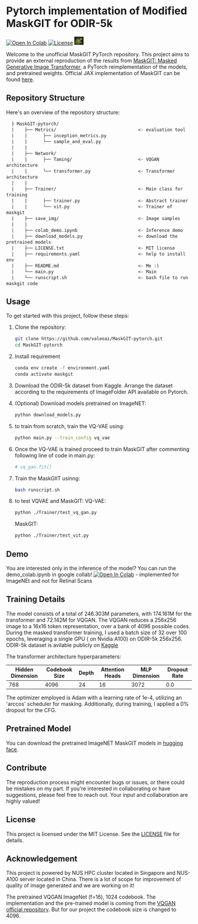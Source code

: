 # Pytorch implementation of Modified MaskGIT for ODIR-5k

[![Open In Colab](https://colab.research.google.com/assets/colab-badge.svg)](https://colab.research.google.com/github/valeoai/MaskGIT-pytorch/blob/main/colab_demo.ipynb)
[![License](https://img.shields.io/badge/license-MIT-blue.svg)](LICENSE.txt)
<img src="saved_img/frog.png" alt="drawing" width="25"/>

Welcome to the unofficial MaskGIT PyTorch repository. 
This project aims to provide an external reproduction of the results from [MaskGIT: Masked Generative Image Transformer](https://arxiv.org/abs/2202.04200), a PyTorch reimplementation of the models, and pretrained weights.
Official JAX implementation of MaskGIT can be found [here](https://github.com/google-research/maskgit).

## Repository Structure

Here's an overview of the repository structure:
  
      ├ MaskGIT-pytorch/
      |    ├── Metrics/                               <- evaluation tool
      |    |      ├── inception_metrics.py                  
      |    |      └── sample_and_eval.py
      |    |    
      |    ├── Network/                             
      |    |      ├── Taming/                         <- VQGAN architecture   
      |    |      └── transformer.py                  <- Transformer architecture  
      |    |
      |    ├── Trainer/                               <- Main class for training
      |    |      ├── trainer.py                      <- Abstract trainer     
      |    |      └── vit.py                          <- Trainer of maskgit
      |    ├── save_img/                              <- Image samples         
      |    |
      |    ├── colab_demo.ipynb                       <- Inference demo 
      |    ├── download_models.py                     <- download the pretrained models
      |    ├── LICENSE.txt                            <- MIT license
      |    ├── requirements.yaml                      <- help to install env 
      |    ├── README.md                              <- Me :) 
      |    └── main.py                                <- Main
      |    └── runscript.sh                           <- bash file to run maskgit code
      

## Usage

To get started with this project, follow these steps:

1. Clone the repository:

   ```bash
   git clone https://github.com/valeoai/MaskGIT-pytorch.git
   cd MaskGIT-pytorch

2. Install requirement 

   ```bash
   conda env create -f environment.yaml
   conda activate maskgit

3. Download the ODIR-5k dataset from Kaggle. Arrange the dataset according to the requirements of ImageFolder API available on Pytorch.

4. (Optional) Download models pretrained on ImageNET:

   ```bash
   python download_models.py

5. to train from scratch, train the VQ-VAE using:

   ```bash
   python main.py --train_config vq_vae

6. Once the VQ-VAE is trained proceed to train MaskGIT after commenting following line of code in main.py:
   ```bash
   # vq_gan.fit()
   
7. Train the MaskGIIT usinng:
   ```bash
   bash runscript.sh

8. to test VQVAE and MaskGIT:
   VQ-VAE:
   ```bash
   python ./Trainer/test_vq_gan.py
   ```
   MaskGIT:
   ```bash
   python ./Trainer/test_vit.py
   ```   

## Demo

You are interested only in the inference of the model? You can run the demo_colab.ipynb in google collab! [![Open In Colab](https://colab.research.google.com/assets/colab-badge.svg)](https://colab.research.google.com/github/valeoai/MaskGIT-pytorch/blob/main/colab_demo.ipynb) - implemented for ImageNEt and not for Retinal Scans

## Training Details

The model consists of a total of 246.303M parameters, with 174.161M for the transformer and 72.142M for VQGAN.
The VQGAN reduces a 256x256 image to a 16x16 token representation, over a bank of 4096 possible codes.
During the masked transformer training, I used a batch size of 32 over 100 epochs, leveraging a single GPU ( on Nvidia A100) on ODIR-5k 256x256.
ODIR-5k dataset is avilable publicly on [Kaggle](https://www.kaggle.com/datasets/andrewmvd/ocular-disease-recognition-odir5k)

The transformer architecture hyperparameters:

| Hidden Dimension | Codebook Size | Depth | Attention Heads | MLP Dimension | Dropout Rate |
|------------------|---------------|-------|-----------------|---------------|--------------|
| 768              | 4096          | 24    | 16              | 3072          | 0.0          |

The optimizer employed is Adam with a learning rate of 1e-4, utilizing an 'arccos' scheduler for masking. Additionally, during training, I applied a 0% dropout for the CFG.


## Pretrained Model

You can download the pretrained ImageNET MaskGIT models in [hugging face](https://huggingface.co/llvictorll/Maskgit-pytorch/tree/main).

## Contribute

The reproduction process might encounter bugs or issues, or there could be mistakes on my part. If you're interested in collaborating or have suggestions, please feel free to reach out. Your input and collaboration are highly valued!

## License

This project is licensed under the MIT License. See the [LICENSE](LICENSE.txt) file for details.

## Acknowledgement

This project is powered by NUS HPC cluster located in Singapore and NUS-A100 server located in China. 
There is a lot of scope for improvement of quality of image generated and we are working on it!

The pretrained VQGAN ImageNet (f=16), 1024 codebook. The implementation and the pre-trained model is coming from the [VQGAN official repository](https://github.com/CompVis/taming-transformers/tree/master). But for our project the codebook size is changed to 4096.
